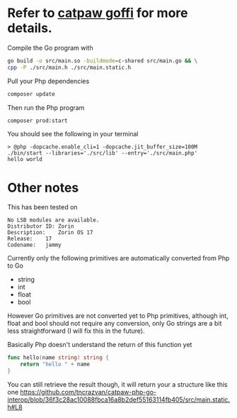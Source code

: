 # Refer to [catpaw goffi](https://github.com/tncrazvan/catpaw/blob/master/docs/28.goffi.md) for more details.

Compile the Go program with
```sh
go build -o src/main.so -buildmode=c-shared src/main.go && \
cpp -P ./src/main.h ./src/main.static.h
```
Pull your Php dependencies

```sh
composer update
```

Then run the Php program

```sh
composer prod:start
```

You should see the following in your terminal

```log
> @php -dopcache.enable_cli=1 -dopcache.jit_buffer_size=100M ./bin/start --libraries='./src/lib' --entry='./src/main.php'
hello world
```

# Other notes

This has been tested on
```log
No LSB modules are available.
Distributor ID:	Zorin
Description:	Zorin OS 17
Release:	17
Codename:	jammy
```


Currently only the following primitives are automatically converted from Php to Go
- string
- int
- float
- bool

However Go primitives are not converted yet to Php primitives, although int, float and bool should not require any conversion, only Go strings are a bit less straightforward (I will fix this in the future).


Basically Php doesn't understand the return of this function yet
```go
func hello(name string) string {
    return "hello " + name
}
```
You can still retrieve the result though, it will return your a structure like this one
https://github.com/tncrazvan/catpaw-php-go-interop/blob/36f3c28ac10088fbca16a8b2def55163114fb405/src/main.static.h#L8
